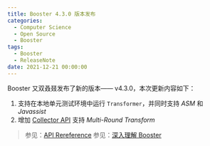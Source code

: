 ```yaml
---
title: Booster 4.3.0 版本发布
categories:
  - Computer Science
  - Open Source
  - Booster
tags:
  - Booster
  - ReleaseNote
date: 2021-12-21 00:00:00
---
```


Booster 又双叒叕发布了新的版本—— v4.3.0，本次更新内容如下：

1. 支持在本地单元测试环境中运行 `Transformer`，并同时支持 *ASM* 和 *Javassist*
2. 增加 [Collector API](https://github.com/didi/booster/blob/master/booster-transform-util/src/main/kotlin/com/didiglobal/booster/transform/util/Collector.kt) 支持 *Multi-Round Transform*

> 参见：[API Rereference](https://reference.johnsonlee.io/booster)
> 参见：[深入理解 Booster](https://booster.johnsonlee.io)

